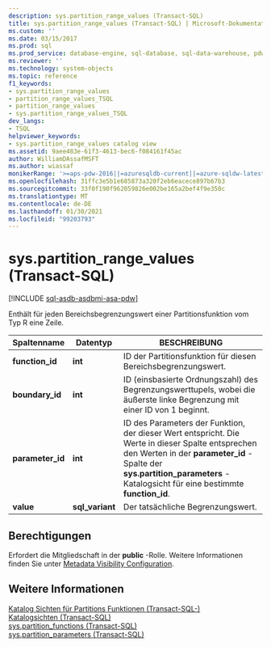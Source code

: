 ```yaml
---
description: sys.partition_range_values (Transact-SQL)
title: sys.partition_range_values (Transact-SQL) | Microsoft-Dokumentation
ms.custom: ''
ms.date: 03/15/2017
ms.prod: sql
ms.prod_service: database-engine, sql-database, sql-data-warehouse, pdw
ms.reviewer: ''
ms.technology: system-objects
ms.topic: reference
f1_keywords:
- sys.partition_range_values
- partition_range_values_TSQL
- partition_range_values
- sys.partition_range_values_TSQL
dev_langs:
- TSQL
helpviewer_keywords:
- sys.partition_range_values catalog view
ms.assetid: 9aee483e-61f3-4613-bec6-f084161f45ac
author: WilliamDAssafMSFT
ms.author: wiassaf
monikerRange: '>=aps-pdw-2016||=azuresqldb-current||=azure-sqldw-latest||>=sql-server-2016||>=sql-server-linux-2017||=azuresqldb-mi-current'
ms.openlocfilehash: 31ffc3e5b1e685873a320f2eb6eacece897b67b3
ms.sourcegitcommit: 33f0f190f962059826e002be165a2bef4f9e350c
ms.translationtype: MT
ms.contentlocale: de-DE
ms.lasthandoff: 01/30/2021
ms.locfileid: "99203793"
---
```

# <a name="syspartition_range_values-transact-sql"></a>sys.partition_range_values (Transact-SQL)
[!INCLUDE [sql-asdb-asdbmi-asa-pdw](../../includes/applies-to-version/sql-asdb-asdbmi-asa-pdw.md)]

  Enthält für jeden Bereichsbegrenzungswert einer Partitionsfunktion vom Typ R eine Zeile.  
  
|Spaltenname|Datentyp|BESCHREIBUNG|  
|-----------------|---------------|-----------------|  
|**function_id**|**int**|ID der Partitionsfunktion für diesen Bereichsbegrenzungswert.|  
|**boundary_id**|**int**|ID (einsbasierte Ordnungszahl) des Begrenzungswerttupels, wobei die äußerste linke Begrenzung mit einer ID von 1 beginnt.|  
|**parameter_id**|**int**|ID des Parameters der Funktion, der dieser Wert entspricht. Die Werte in dieser Spalte entsprechen den Werten in der **parameter_id** -Spalte der **sys.partition_parameters** -Katalogsicht für eine bestimmte **function_id**.|  
|**value**|**sql_variant**|Der tatsächliche Begrenzungswert.|  
  
## <a name="permissions"></a>Berechtigungen  
 Erfordert die Mitgliedschaft in der **public** -Rolle. Weitere Informationen finden Sie unter [Metadata Visibility Configuration](../../relational-databases/security/metadata-visibility-configuration.md).  
  
## <a name="see-also"></a>Weitere Informationen  
 [Katalog Sichten für Partitions Funktionen &#40;Transact-SQL-&#41;](../../relational-databases/system-catalog-views/partition-function-catalog-views-transact-sql.md)   
 [Katalogsichten &#40;Transact-SQL&#41;](../../relational-databases/system-catalog-views/catalog-views-transact-sql.md)   
 [sys.partition_functions &#40;Transact-SQL&#41;](../../relational-databases/system-catalog-views/sys-partition-functions-transact-sql.md)   
 [sys.partition_parameters &#40;Transact-SQL&#41;](../../relational-databases/system-catalog-views/sys-partition-parameters-transact-sql.md)  
  
  

